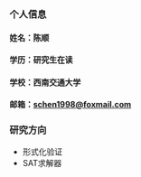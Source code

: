 ### 个人信息
#### 姓名：陈顺
#### 学历：研究生在读
#### 学校：西南交通大学
#### 邮箱：schen1998@foxmail.com

### 研究方向
- 形式化验证
- SAT求解器
